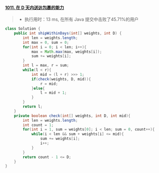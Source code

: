 

#### [1011. 在 D 天内送达包裹的能力](https://leetcode-cn.com/problems/capacity-to-ship-packages-within-d-days/)

> - 执行用时：13 ms, 在所有 Java 提交中击败了45.71%的用户

```java
class Solution {
    public int shipWithinDays(int[] weights, int D) {
        int len = weights.length;
        int max = 0, sum = 0;
        for(int i = 0; i < len; i++){
            max = Math.max(max, weights[i]);
            sum += weights[i];
        }
        int l = max, r = sum;
        while(l < r){
            int mid = (l + r) >>> 1;
            if(check(weights, D, mid)){
                r = mid;
            }else{
                l = mid + 1;
            }
        }
        return l;
    }
    private boolean check(int[] weights, int D, int mid){
        int len = weights.length;
        int count = 1;
        for(int i = 1, sum = weights[0]; i < len; sum = 0, count++){
            while(i < len && sum + weights[i] <= mid){
                sum += weights[i];
                i++;
            }
        }
        return count - 1 <= D;
    }
}
```

